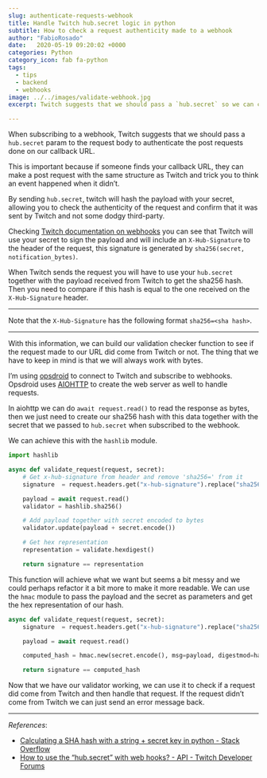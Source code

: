 ```yaml
---
slug: authenticate-requests-webhook
title: Handle Twitch hub.secret logic in python
subtitle: How to check a request authenticity made to a webhook
author: "FabioRosado"
date:   2020-05-19 09:20:02 +0000
categories: Python
category_icon: fab fa-python
tags: 
  - tips
  - backend
  - webhooks
image: ../../images/validate-webhook.jpg
excerpt: Twitch suggests that we should pass a `hub.secret` so we can compare sha-256 hashes and check the authenticity of the request. This is how I did it in Python.

---
```


When subscribing to a webhook, Twitch suggests that we should pass a `hub.secret` param to the request body to authenticate the post requests done on our callback URL.

This is important because if someone finds your callback URL, they can make a post request with the same structure as Twitch and trick you to think an event happened when it didn’t.

By sending `hub.secret`, twitch will hash the payload with your secret, allowing you to check the authenticity of the request and confirm that it was sent by Twitch and not some dodgy third-party.

Checking [Twitch documentation on webhooks](https://dev.twitch.tv/docs/api/webhooks-reference)  you can see that Twitch will use your secret to sign the payload and will include an `X-Hub-Signature` to the header of the request, this signature is generated by `sha256(secret, notification_bytes)`.

When Twitch sends the request you will have to use your  `hub.secret`   together with the payload received from Twitch to get the sha256 hash. Then you need to compare if this hash is equal to the one received on the `X-Hub-Signature` header.

- - - -
Note that the `X-Hub-Signature`  has the following format `sha256=<sha hash>`.
- - - -

With this information, we can build our validation checker function to see if the request made to our URL did come from Twitch or not.  The thing that we have to keep in mind is that we will always work with bytes.

I’m using [opsdroid](https://opsdroid.dev)  to connect to Twitch and subscribe to webhooks. Opsdroid uses [AIOHTTP](https://docs.aiohttp.org)  to create the web server as well to handle requests.

In aiohttp we can do `await request.read()` to read the response as bytes, then we just need to create our sha256 hash with this data together with the secret that we passed to `hub.secret` when subscribed to the webhook.

We can achieve this with the `hashlib` module.

```python
import hashlib

async def validate_request(request, secret):
    # Get x-hub-signature from header and remove 'sha256=' from it
    signature  = request.headers.get("x-hub-signature").replace("sha256=", '')

    payload = await request.read()
    validator = hashlib.sha256()

    # Add payload together with secret encoded to bytes
    validator.update(payload + secret.encode())

    # Get hex representation 
    representation = validate.hexdigest()

    return signature == representation
```


This function will achieve what we want but seems a bit messy and we could perhaps refactor it a bit more to make it more readable.  We can use the `hmac` module to pass the payload and the secret as parameters and get the hex representation of our hash.

```python
async def validate_request(request, secret):
    signature  = request.headers.get("x-hub-signature").replace("sha256=", '')

    payload = await request.read()

    computed_hash = hmac.new(secret.encode(), msg=payload, digestmod=hashlib.sha256).hexdigest()

    return signature == computed_hash
```

Now that we have our validator working, we can use it to check if a request did come from Twitch and then handle that request. If the request didn’t come from Twitch we can just send an error message back.

- - - -
_References_:
* [Calculating a SHA hash with a string + secret key in python - Stack Overflow](https://stackoverflow.com/questions/1306550/calculating-a-sha-hash-with-a-string-secret-key-in-python)
* [How to use the “hub.secret” with web hooks? - API - Twitch Developer Forums](https://discuss.dev.twitch.tv/t/how-to-use-the-hub-secret-with-web-hooks/13356/2)